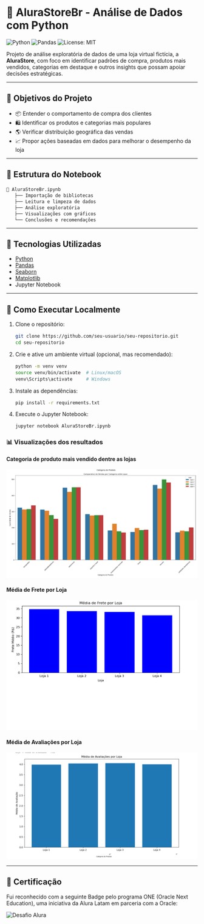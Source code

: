 # 🛒 AluraStoreBr - Análise de Dados com Python

![Python](https://img.shields.io/badge/Python-3.8+-blue?logo=python)
![Pandas](https://img.shields.io/badge/Pandas-Data%20Analysis-lightgrey?logo=pandas)
![License: MIT](https://img.shields.io/badge/License-MIT-green.svg)

Projeto de análise exploratória de dados de uma loja virtual fictícia, a **AluraStore**, com foco em identificar padrões de compra, produtos mais vendidos, categorias em destaque e outros insights que possam apoiar decisões estratégicas.

---

## 📌 Objetivos do Projeto

- 📦 Entender o comportamento de compra dos clientes  
- 🛍️ Identificar os produtos e categorias mais populares  
- 🌎 Verificar distribuição geográfica das vendas  
- 📈 Propor ações baseadas em dados para melhorar o desempenho da loja

---

## 📁 Estrutura do Notebook

```text
🔹 AluraStoreBr.ipynb
   ├── Importação de bibliotecas
   ├── Leitura e limpeza de dados
   ├── Análise exploratória
   ├── Visualizações com gráficos
   └── Conclusões e recomendações
```

---

## 🧪 Tecnologias Utilizadas

- [Python](https://www.python.org/)
- [Pandas](https://pandas.pydata.org/)
- [Seaborn](https://seaborn.pydata.org/)
- [Matplotlib](https://matplotlib.org/)
- Jupyter Notebook

---

## 🚀 Como Executar Localmente

1. Clone o repositório:

   ```bash
   git clone https://github.com/seu-usuario/seu-repositorio.git
   cd seu-repositorio
   ```

2. Crie e ative um ambiente virtual (opcional, mas recomendado):

   ```bash
   python -m venv venv
   source venv/bin/activate  # Linux/macOS
   venv\Scripts\activate     # Windows
   ```

3. Instale as dependências:

   ```bash
   pip install -r requirements.txt
   ```

4. Execute o Jupyter Notebook:

   ```bash
   jupyter notebook AluraStoreBr.ipynb
   ```


### 📊 Visualizações dos resultados

#### Categoria de produto mais vendido dentre as lojas
![Analisando qual categoria foi a mais vendida dentre as lojas](vendas_categoria.png)

#### Média de Frete por Loja
![Média de Frete por Loja](frete.png)

#### Média de Avaliações por Loja
![Média de Avaliações por Loja](avaliacao.png)


---
## 🏅 Certificação
Fui reconhecido com a seguinte Badge pelo programa ONE (Oracle Next Education), uma iniciativa da Alura Latam em parceria com a Oracle:

![Desafio Alura](https://cdn1.gnarususercontent.com.br/1/853787/8f040dbd-f9e9-4ccf-b67a-ecdf1ef9bd80.png)
